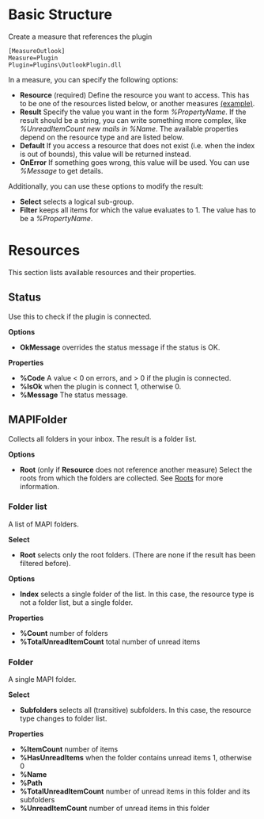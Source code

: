 # Basic Structure #

Create a measure that references the plugin
```
[MeasureOutlook]
Measure=Plugin
Plugin=Plugins\OutlookPlugin.dll
```

In a measure, you can specify the following options:
  * **Resource** (required) Define the resource you want to access. This has to be one of the resources listed below, or another measures [(example)](ReferencesInResource.md).
  * **Result** Specify the value you want in the form _%PropertyName_. If the result should be a string, you can write something more complex, like _%UnreadItemCount new mails in %Name_. The available properties depend on the resource type and are listed below.
  * **Default** If you access a resource that does not exist (i.e. when the index is out of bounds), this value will be returned instead.
  * **OnError** If something goes wrong, this value will be used. You can use _%Message_ to get details.

Additionally, you can use these options to modify the result:
  * **Select** selects a logical sub-group.
  * **Filter** keeps all items for which the value evaluates to 1. The value has to be a _%PropertyName_.

# Resources #
This section lists available resources and their properties.

## Status ##
Use this to check if the plugin is connected.

**Options**
  * **OkMessage** overrides the status message if the status is OK.

**Properties**
  * **%Code** A value < 0 on errors, and > 0 if the plugin is connected.
  * **%IsOk** when the plugin is connect 1, otherwise 0.
  * **%Message** The status message.

## MAPIFolder ##
Collects all folders in your inbox. The result is a folder list.

**Options**
  * **Root** (only if **Resource** does not reference another measure) Select the roots from which the folders are collected. See [Roots](Roots.md) for more information.

### Folder list ###
A list of MAPI folders.

**Select**
  * **Root** selects only the root folders. (There are none if the result has been filtered before).

**Options**
  * **Index** selects a single folder of the list. In this case, the resource type is not a folder list, but a single folder.

**Properties**
  * **%Count** number of folders
  * **%TotalUnreadItemCount** total number of unread items

### Folder ###
A single MAPI folder.

**Select**
  * **Subfolders** selects all (transitive) subfolders. In this case, the resource type changes to folder list.

**Properties**
  * **%ItemCount** number of items
  * **%HasUnreadItems** when the folder contains unread items 1, otherwise 0
  * **%Name**
  * **%Path**
  * **%TotalUnreadItemCount** number of unread items in this folder and its subfolders
  * **%UnreadItemCount** number of unread items in this folder